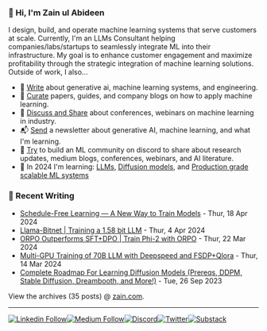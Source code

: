### 👋 Hi, I'm Zain ul Abideen

I design, build, and operate machine learning systems that serve customers at scale. Currently, I'm an LLMs Consultant helping companies/labs/startups to seamlessly integrate ML into their infrastructure. My goal is to enhance customer engagement and maximize profitability through the strategic integration of machine learning solutions. Outside of work, I also...

- 📝 [Write](https://medium.com/@zaiinn440) about generative ai, machine learning systems, and engineering.
- 📌 [Curate](https://medium.com/@zaiinn440/list/road-to-production-d670689e9f51) papers, guides, and company blogs on how to apply machine learning.
- 🪩 [Discuss and Share](https://twitter.com/zaynismm) about conferences, webinars on machine learning in industry.
- 📬 [Send](https://rethinkai.substack.com/) a newsletter about generative AI, machine learning, and what I'm learning.
- 🤖 [Try](https://discord.gg/aMtqaxvH) to build an ML community on discord to share about research updates, medium blogs, conferences, webinars, and AI literature.
- 🌱 In 2024 I'm learning: [LLMs](https://medium.com/@zaiinn440/list/evolution-of-llms-9d9a7b146c3a), [Diffusion models](https://medium.com/@zaiinn440/list/diffusion-models-7f01264d7cd9), and [Production grade scalable ML systems](https://medium.com/@zaiinn440/list/road-to-production-d670689e9f51)


### 📝 Recent Writing

<!-- writing starts -->
* [Schedule-Free Learning — A New Way to Train Models](https://medium.com/@zaiinn440/schedule-free-learning-a-new-way-to-train-models-a4b4c1ba2951) - Thur, 18 Apr 2024
* [Llama-Bitnet | Training a 1.58 bit LLM](https://medium.com/@zaiinn440/llama-bitnet-training-a-1-58-bit-llm-3831e517430a) - Thur, 4 Apr 2024
* [ORPO Outperforms SFT+DPO | Train Phi-2 with ORPO](https://medium.com/@zaiinn440/orpo-outperforms-sft-dpo-train-phi-2-with-orpo-3ee6bf18dbf2) -  Thur, 22 Mar 2024
* [Multi-GPU Training of 70B LLM with Deepspeed and FSDP+Qlora](https://medium.com/@zaiinn440/multi-gpu-training-of-70b-llm-with-deepspeed-and-fsdp-qlora-cb738a2a2229) - Thur, 14 Mar 2024
* [Complete Roadmap For Learning Diffusion Models (Prereqs, DDPM, Stable Diffusion, Dreambooth, and More!)](https://medium.com/ai-in-plain-english/complete-roadmap-for-learning-diffusion-models-prereqs-ddpm-stable-diffusion-dreambooth-and-a15941767180) - Tue, 26 Sep 2023



<!-- writing ends -->

View the archives (35 posts) @ [zain.com](https://medium.com/@zaiinn440).


---

[![Linkedin Follow](https://img.shields.io/badge/LinkedIn-0077B5?style=for-the-badge&logo=linkedin&logoColor=white)](https://www.linkedin.com/in/zaiinulabideen/)[![Medium Follow](https://img.shields.io/badge/Medium-12100E?style=for-the-badge&logo=medium&logoColor=white)](https://medium.com/@zaiinn440)[![Discord](https://img.shields.io/badge/Discord-5865F2?style=for-the-badge&logo=discord&logoColor=white)](https://discord.gg/aMtqaxvH)[![Twitter](https://img.shields.io/badge/X-000000?style=for-the-badge&logo=x&logoColor=white)](https://twitter.com/zaynismm)[![Substack](https://img.shields.io/badge/Substack-%23006f5c.svg?style=for-the-badge&logo=substack&logoColor=FF6719)](https://rethinkai.substack.com/)

